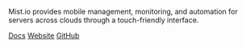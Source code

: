 <!-- <meta>
{
    "title":"Mist.io",
    "description":"Usig Mist.io on Packet",
    "author":"Mo Lawler",
    "github":"usrdev",
    "date": "2019/12/18",
    "tag":["Devops", "Integrations"]
}
</meta> -->

Mist.io provides mobile management, monitoring, and automation for servers across clouds through a touch-friendly interface.

[Docs](http://docs.mist.io/article/100-adding-packet)
[Website](https://mist.io/)
[GitHub](https://github.com/mistio/mist.io)
